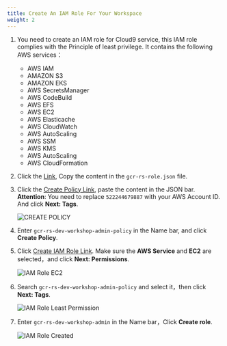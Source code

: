 ```yaml
---
title: Create An IAM Role For Your Workspace
weight: 2
---
```


1. You need to create an IAM role for Cloud9 service, this IAM role complies with the Principle of least privilege. It contains the following AWS services：
   - AWS IAM
   - AMAZON S3
   - AMAZON EKS
   - AWS SecretsManager
   - AWS CodeBuild
   - AWS EFS
   - AWS EC2
   - AWS Elasticache
   - AWS CloudWatch
   - AWS AutoScaling
   - AWS SSM
   - AWS KMS
   - AWS AutoScaling
   - AWS CloudFormation
   
2. Click the [Link](https://github.com/gcr-solutions/recommender-system-dev-workshop-code/blob/main/scripts/role/gcr-rs-role.json), Copy the content in the `gcr-rs-role.json` file.

3. Click the [Create Policy Link](https://console.aws.amazon.com/iam/home#/policies$new?step=edit), paste the content in the JSON bar. **Attention**: You need to replace `522244679887` with your AWS Account ID. And click **Next: Tags**.

   ![CREATE POLICY](/images/create-iam-policy.png)
   
4. Enter `gcr-rs-dev-workshop-admin-policy` in the Name bar, and click **Create Policy**.
   
5. Click [Create IAM Role Link](https://console.aws.amazon.com/iam/home#/roles$new?step=review&commonUseCase=EC2%2BEC2&selectedUseCase=EC2). Make sure the **AWS Service** and **EC2** are selected，and click **Next: Permissions**.

   ![IAM Role EC2](/images/iam-role-ec2.png)

6. Search `gcr-rs-dev-workshop-admin-policy` and select it，then click **Next: Tags**.

   ![IAM Role Least Permission](/images/iam-role-leastPermission.png)

7. Enter `gcr-rs-dev-workshop-admin` in the Name bar，Click **Create role**.

   ![IAM Role Created](/images/iam-role-name-create.png)


